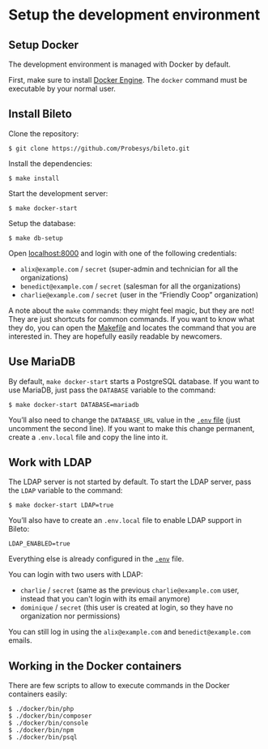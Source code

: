 # Setup the development environment

## Setup Docker

The development environment is managed with Docker by default.

First, make sure to install [Docker Engine](https://docs.docker.com/engine/install/).
The `docker` command must be executable by your normal user.

## Install Bileto

Clone the repository:

```console
$ git clone https://github.com/Probesys/bileto.git
```

Install the dependencies:

```console
$ make install
```

Start the development server:

```console
$ make docker-start
```

Setup the database:

```console
$ make db-setup
```

Open [localhost:8000](http://localhost:8000) and login with one of the following credentials:

- `alix@example.com` / `secret` (super-admin and technician for all the organizations)
- `benedict@example.com` / `secret` (salesman for all the organizations)
- `charlie@example.com` / `secret` (user in the “Friendly Coop” organization)

A note about the `make` commands: they might feel magic, but they are not!
They are just shortcuts for common commands.
If you want to know what they do, you can open the [Makefile](/Makefile) and locates the command that you are interested in.
They are hopefully easily readable by newcomers.

## Use MariaDB

By default, `make docker-start` starts a PostgreSQL database.
If you want to use MariaDB, just pass the `DATABASE` variable to the command:

```console
$ make docker-start DATABASE=mariadb
```

You’ll also need to change the `DATABASE_URL` value in the [`.env` file](/.env) (just uncomment the second line).
If you want to make this change permanent, create a `.env.local` file and copy the line into it.

## Work with LDAP

The LDAP server is not started by default.
To start the LDAP server, pass the `LDAP` variable to the command:

```console
$ make docker-start LDAP=true
```

You’ll also have to create an `.env.local` file to enable LDAP support in Bileto:

```dotenv
LDAP_ENABLED=true
```

Everything else is already configured in the [`.env`](/.env) file.

You can login with two users with LDAP:

- `charlie` / `secret` (same as the previous `charlie@example.com` user, instead that you can't login with its email anymore)
- `dominique` / `secret` (this user is created at login, so they have no organization nor permissions)

You can still log in using the `alix@example.com` and `benedict@example.com` emails.

## Working in the Docker containers

There are few scripts to allow to execute commands in the Docker containers easily:

```console
$ ./docker/bin/php
$ ./docker/bin/composer
$ ./docker/bin/console
$ ./docker/bin/npm
$ ./docker/bin/psql
```
